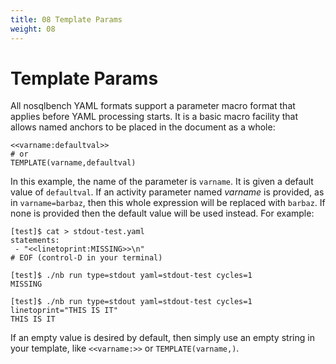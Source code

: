 ```yaml
---
title: 08 Template Params
weight: 08
---
```


# Template Params

All nosqlbench YAML formats support a parameter macro format that applies before YAML processing starts. It is a basic macro facility that allows named anchors to be placed in the document as a whole:

```text
<<varname:defaultval>>
# or
TEMPLATE(varname,defaultval)
```

In this example, the name of the parameter is `varname`. It is given a default value of `defaultval`. If an activity parameter named *varname* is provided, as in `varname=barbaz`, then this whole expression will be replaced with `barbaz`. If none is provided then the default value will be used instead. For example:

```text
[test]$ cat > stdout-test.yaml
statements:
 - "<<linetoprint:MISSING>>\n"
# EOF (control-D in your terminal)

[test]$ ./nb run type=stdout yaml=stdout-test cycles=1
MISSING

[test]$ ./nb run type=stdout yaml=stdout-test cycles=1 linetoprint="THIS IS IT"
THIS IS IT
```

If an empty value is desired by default, then simply use an empty string in your template, like `<<varname:>>` or `TEMPLATE(varname,)`.


